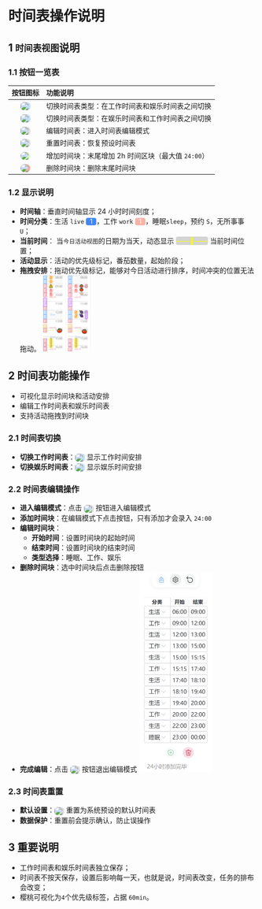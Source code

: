# 时间表操作说明

## 1 `时间表视图`说明

### 1.1 按钮一览表

|                                                                              按钮图标                                                                               | 功能说明                                           |
| :-----------------------------------------------------------------------------------------------------------------------------------------------------------------: | :------------------------------------------------- |
|  <img src="/icons/Backpack24Regular.svg" width="20" style="display:inline-block;vertical-align:middle;margin:0;background:rgb(193, 226, 255);border-radius: 6px;">  | 切换时间表类型：在工作时间表和娱乐时间表之间切换   |
|   <img src="/icons/Beach24Regular.svg" width="20" style="display:inline-block;vertical-align:middle;margin:0;background:rgb(193, 226, 255);border-radius: 6px;">    | 切换时间表类型：在娱乐时间表和工作时间表之间切换   |
|  <img src="/icons/Settings24Regular.svg" width="20" style="display:inline-block;vertical-align:middle;margin:0;background:rgb(224, 224, 224);border-radius: 6px;">  | 编辑时间表：进入时间表编辑模式                     |
| <img src="/icons/ArrowReset48Regular.svg" width="20" style="display:inline-block;vertical-align:middle;margin:0;background:rgb(224, 224, 224);border-radius: 6px;"> | 重置时间表：恢复预设时间表                         |
| <img src="/icons/AddCircle24Regular.svg" width="20" style="display:inline-block;vertical-align:middle;margin:0;background:rgb(217, 252, 204);border-radius: 10px;"> | 增加时间块：末尾增加 2h 时间区块（最大值 `24:00`） |
|  <img src="/icons/Delete24Regular.svg" width="20" style="display:inline-block;vertical-align:middle;margin:0;background:rgb(248, 179, 167);border-radius: 10px;">   | 删除时间块：删除末尾时间块                         |

### 1.2 显示说明

- **时间轴**：垂直时间轴显示 24 小时时间刻度；
- **时间分类**：生活 `live` <span style="display:inline-block; background:#4287f5; color:#fff; padding:0 8px; border-radius:4px; font-size:90%;">1</span>，工作 `work` <span style="display:inline-block; background:rgb(248, 179, 167); color:#fff; padding:0 8px; border-radius:4px; font-size:90%;">1</span>，睡眠`sleep`，预约 `S`，无所事事 `U`；
- **当前时间**： 当`今日活动视图`的日期为当天，动态显示 <span style="display:inline-block; color:yellow;background:lightgrey;border-radius:4px;">——🍅——</span> 当前时间位置；
- **活动显示**：活动的优先级标记，番茄数量，起始阶段；
- **拖拽安排**：拖动优先级标记，能够对今日活动进行排序，时间冲突的位置无法拖动。
  <img src="/timetable-example.png" alt="Timetable" width="100">

## 2 时间表功能操作

- 可视化显示时间块和活动安排
- 编辑工作时间表和娱乐时间表
- 支持活动拖拽到时间块

### 2.1 时间表切换

- **切换工作时间表**：<img src="/icons/Backpack24Regular.svg" width="20" style="display:inline-block;vertical-align:middle;margin:0;background:rgb(193, 226, 255);border-radius: 6px;"> 显示工作时间安排
- **切换娱乐时间表**：<img src="/icons/Beach24Regular.svg" width="20" style="display:inline-block;vertical-align:middle;margin:0;background:rgb(193, 226, 255);border-radius: 6px;"> 显示娱乐时间安排

### 2.2 时间表编辑操作

- **进入编辑模式**：点击 <img src="/icons/Settings24Regular.svg" width="20" style="display:inline-block;vertical-align:middle;margin:0;background:rgb(224, 224, 224);border-radius: 6px;"> 按钮进入编辑模式
- **添加时间块**：在编辑模式下点击按钮，只有添加才会录入 `24:00`
- **编辑时间块**：
  - **开始时间**：设置时间块的起始时间
  - **结束时间**：设置时间块的结束时间
  - **类型选择**：睡眠、工作、娱乐
- **删除时间块**：选中时间块后点击删除按钮
- **完成编辑**：点击 <img src="/icons/Settings24Regular.svg" width="20" style="display:inline-block;vertical-align:middle;margin:0;background:rgb(224, 224, 224);border-radius: 6px;"> 按钮退出编辑模式
  <img src="/timetable-edit.png" alt="Timetable" width="150">

### 2.3 时间表重置

- **默认设置**：<img src="/icons/ArrowReset48Regular.svg" width="20" style="display:inline-block;vertical-align:middle;margin:0;background:rgb(224, 224, 224);border-radius: 6px;"> 重置为系统预设的默认时间表
- **数据保护**：重置前会提示确认，防止误操作

## 3 重要说明

- 工作时间表和娱乐时间表独立保存；
- 时间表不按天保存，设置后影响每一天，也就是说，时间表改变，任务的排布会改变；
- 樱桃可视化为`4`个优先级标签，占据 `60min`。
